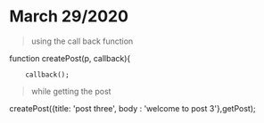 # March 29/2020

> using the call back function


function createPost(p, callback){
    
        callback();
    
>while getting the post

createPost({title: 'post three', body : 'welcome to post 3'},getPost);

